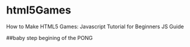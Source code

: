 # html5Games
How to Make HTML5 Games: Javascript Tutorial for Beginners JS Guide


##baby step begining of the PONG
